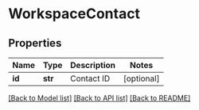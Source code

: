 # WorkspaceContact

## Properties
Name | Type | Description | Notes
------------ | ------------- | ------------- | -------------
**id** | **str** | Contact ID | [optional] 

[[Back to Model list]](../README.md#documentation-for-models) [[Back to API list]](../README.md#documentation-for-api-endpoints) [[Back to README]](../README.md)

